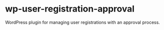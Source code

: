 # wp-user-registration-approval
WordPress plugin for managing user registrations with an approval process.
